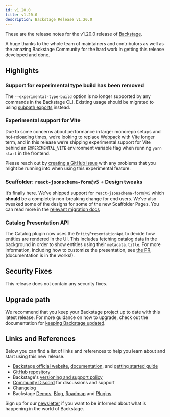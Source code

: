 ```yaml
---
id: v1.20.0
title: v1.20.0
description: Backstage Release v1.20.0
---
```


These are the release notes for the v1.20.0 release of [Backstage](https://backstage.io/).

A huge thanks to the whole team of maintainers and contributors as well as the amazing Backstage Community for the hard work in getting this release developed and done.

## Highlights

### Support for experimental type build has been removed

The `--experimental-type-build` option is no longer supported by any commands in the Backstage CLI. Existing usage should be migrated to using [subpath exports](https://backstage.io/docs/tooling/cli/build-system#subpath-exports) instead.

### Experimental support for Vite 

Due to some concerns about performance in larger monorepo setups and hot-reloading times, we’re looking to replace [Webpack](https://webpack.js.org/) with [Vite](https://vitejs.dev/) longer term, and in this release we’re shipping experimental support for Vite behind an `EXPERIMENTAL_VITE` environment variable flag when running `yarn start` in the frontend.

Please reach out by [creating a GitHub issue](https://github.com/backstage/backstage/issues/new/choose) with any problems that you might be running into when using this experimental feature.

### Scaffolder: `react-jsonschema-form@v5` + Design tweaks 

It’s finally here. We’ve shipped support for `react-jsonschema-form@v5` which **should** be a completely non-breaking change for end users. We’ve also tweaked some of the designs for some of the new Scaffolder Pages. You can read more in the [relevant migration docs](https://backstage.io/docs/features/software-templates/migrating-to-rjsf-v5)

### Catalog Presentation API

The Catalog plugin now uses the `EntityPresentationApi` to decide how entities are rendered in the UI. This includes fetching catalog data in the background in order to show entities using their `metadata.title`. For more information, including how to customize the presentation, see [the PR](https://github.com/backstage/backstage/pull/17474), (documentation is in the works!).

## Security Fixes

This release does not contain any security fixes.

## Upgrade path

We recommend that you keep your Backstage project up to date with this latest release. For more guidance on how to upgrade, check out the documentation for [keeping Backstage updated](https://backstage.io/docs/getting-started/keeping-backstage-updated).

## Links and References

Below you can find a list of links and references to help you learn about and start using this new release.

- [Backstage official website](https://backstage.io/), [documentation](https://backstage.io/docs/), and [getting started guide](https://backstage.io/docs/getting-started/)
- [GitHub repository](https://github.com/backstage/backstage)
- Backstage's [versioning and support policy](https://backstage.io/docs/overview/versioning-policy)
- [Community Discord](https://discord.gg/backstage-687207715902193673) for discussions and support
- [Changelog](https://github.com/backstage/backstage/tree/master/docs/releases/v1.20.0-changelog.md)
- Backstage [Demos](https://backstage.io/demos), [Blog](https://backstage.io/blog), [Roadmap](https://backstage.io/docs/overview/roadmap) and [Plugins](https://backstage.io/plugins)

Sign up for our [newsletter](https://info.backstage.spotify.com/newsletter_subscribe) if you want to be informed about what is happening in the world of Backstage.
